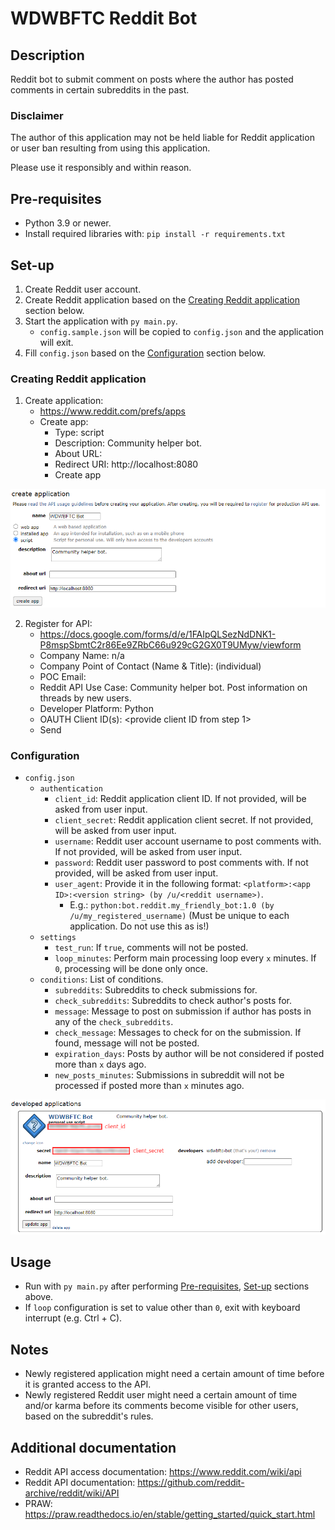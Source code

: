 # WDWBFTC Reddit Bot

## Description

Reddit bot to submit comment on posts where the author has posted comments in certain subreddits in the past. 

### Disclaimer

The author of this application may not be held liable for Reddit application or user ban resulting from using this application.

Please use it responsibly and within reason. 

## Pre-requisites

* Python 3.9 or newer.
* Install required libraries with: `pip install -r requirements.txt`

## Set-up

1. Create Reddit user account.
2. Create Reddit application based on the [Creating Reddit application](#creating-reddit-application) section below.
3. Start the application with `py main.py`. 
   * `config.sample.json` will be copied to `config.json` and the application will exit.
4. Fill `config.json` based on the [Configuration](#configuration) section below.

### Creating Reddit application

1. Create application: 
   * https://www.reddit.com/prefs/apps
   * Create app:
     * Type: script
     * Description: Community helper bot.
     * About URL:
     * Redirect URI: http://localhost:8080
     * Create app

![Figure A](Figure_A.png)

2. Register for API:
   * https://docs.google.com/forms/d/e/1FAIpQLSezNdDNK1-P8mspSbmtC2r86Ee9ZRbC66u929cG2GX0T9UMyw/viewform
   * Company Name: n/a
   * Company Point of Contact (Name & Title): <provide name> (individual)
   * POC Email: <provide email address>
   * Reddit API Use Case: Community helper bot. Post information on threads by new users.
   * Developer Platform: Python
   * OAUTH Client ID(s): <provide client ID from step 1>
   * Send

### Configuration

* `config.json`
  * `authentication`
    * `client_id`: Reddit application client ID. If not provided, will be asked from user input.
    * `client_secret`: Reddit application client secret. If not provided, will be asked from user input.
    * `username`: Reddit user account username to post comments with. If not provided, will be asked from user input.
    * `password`: Reddit user password to post comments with. If not provided, will be asked from user input.
    * `user_agent`: Provide it in the following format: `<platform>:<app ID>:<version string> (by /u/<reddit username>)`.
      * E.g.: `python:bot.reddit.my_friendly_bot:1.0 (by /u/my_registered_username)` (Must be unique to each application. Do not use this as is!)
  * `settings`
    * `test_run`: If `true`, comments will not be posted. 
    * `loop_minutes`: Perform main processing loop every `x` minutes. If `0`, processing will be done only once.
  * `conditions`: List of conditions.
    * `subreddits`: Subreddits to check submissions for.
    * `check_subreddits`: Subreddits to check author's posts for.
    * `message`: Message to post on submission if author has posts in any of the `check_subreddits`.
    * `check_message`: Messages to check for on the submission. If found, message will not be posted.
    * `expiration_days`: Posts by author will be not considered if posted more than `x` days ago.
    * `new_posts_minutes`: Submissions in subreddit will not be processed if posted more than `x` minutes ago.

![Figure A](Figure_B.png)

## Usage

* Run with `py main.py` after performing [Pre-requisites](#pre-requisites), [Set-up](#set-up) sections above. 
* If `loop` configuration is set to value other than `0`, exit with keyboard interrupt (e.g. Ctrl + C). 

## Notes

* Newly registered application might need a certain amount of time before it is granted access to the API.
* Newly registered Reddit user might need a certain amount of time and/or karma before its comments become visible for other users, based on the subreddit's rules.

## Additional documentation

* Reddit API access documentation: https://www.reddit.com/wiki/api
* Reddit API documentation: https://github.com/reddit-archive/reddit/wiki/API
* PRAW: https://praw.readthedocs.io/en/stable/getting_started/quick_start.html